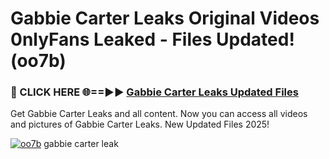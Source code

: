 # Gabbie Carter Leaks Original Videos 0nlyFans Leaked - Files Updated! (oo7b)

<h3>🔴 CLICK HERE 🌐==►► <a href="https://tinyurl.com/3hn5wdd3" rel="nofollow">Gabbie Carter Leaks Updated Files</a></h3>

Get Gabbie Carter Leaks and all content. Now you can access all videos and pictures of Gabbie Carter Leaks. New Updated Files 2025!

[![oo7b](https://i.imgur.com/4HnBqBT.gif)](https://tinyurl.com/3hn5wdd3)
gabbie carter leak